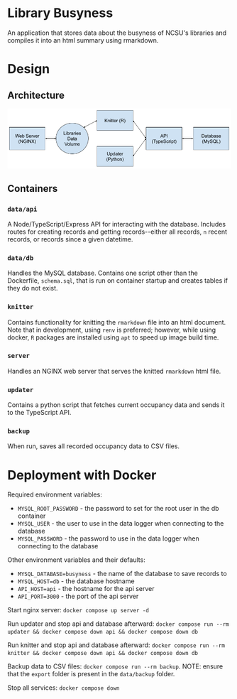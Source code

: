 # Library Busyness

An application that stores data about the busyness of NCSU's libraries and compiles it into an html summary using rmarkdown.

# Design

## Architecture

![architecture](design.png)

## Containers

### `data/api`

A Node/TypeScript/Express API for interacting with the database. Includes routes for creating records and getting records--either all records, `n` recent records, or records since a given datetime.

### `data/db`

Handles the MySQL database. Contains one script other than the Dockerfile, `schema.sql`, that is run on container startup and creates tables if they do not exist.

### `knitter`

Contains functionality for knitting the `rmarkdown` file into an html document. Note that in development, using `renv` is preferred; however, while using docker, `R` packages are installed using `apt` to speed up image build time.

### `server`

Handles an NGINX web server that serves the knitted `rmarkdown` html file.

### `updater`

Contains a python script that fetches current occupancy data and sends it to the TypeScript API.

### `backup`

When run, saves all recorded occupancy data to CSV files.

# Deployment with Docker

Required environment variables:
 - `MYSQL_ROOT_PASSWORD` - the password to set for the root user in the db container
 - `MYSQL_USER` - the user to use in the data logger when connecting to the database
 - `MYSQL_PASSWORD` - the password to use in the data logger when connecting to the database

Other environment variables and their defaults:
 - `MYSQL_DATABASE=busyness` - the name of the database to save records to
 - `MYSQL_HOST=db` - the database hostname
 - `API_HOST=api` - the hostname for the api server
 - `API_PORT=3000` - the port of the api server

Start nginx server: `docker compose up server -d`

Run updater and stop api and database afterward: `docker compose run --rm updater && docker compose down api && docker compose down db`

Run knitter and stop api and database afterward: `docker compose run --rm knitter && docker compose down api && docker compose down db`

Backup data to CSV files: `docker compose run --rm backup`. NOTE: ensure that the `export` folder is present in the `data/backup` folder.

Stop all services: `docker compose down`
